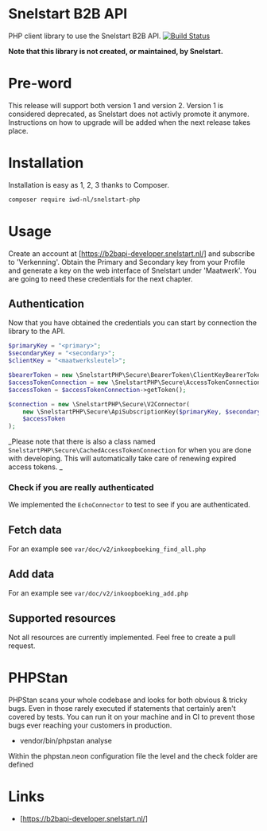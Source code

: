 # Snelstart B2B API

PHP client library to use the Snelstart B2B API.
[![Build Status](https://travis-ci.com/iwd-nl/snelstart-php.svg?branch=master)](https://travis-ci.com/iwd-nl/snelstart-php)

__Note that this library is not created, or maintained, by Snelstart.__

# Pre-word
This release will support both version 1 and version 2. Version 1 is considered deprecated, as Snelstart does not activly promote it anymore. Instructions on how to upgrade will be added when the next release takes place.

# Installation
Installation is easy as 1, 2, 3 thanks to Composer.
```bash
composer require iwd-nl/snelstart-php
```

# Usage
Create an account at [https://b2bapi-developer.snelstart.nl/] and subscribe to 'Verkenning'. Obtain the Primary and Secondary key from your Profile and generate a key on the web interface of Snelstart under 'Maatwerk'. You are going to need these credentials for the next chapter.

## Authentication
Now that you have obtained the credentials you can start by connection the library to the API.
```php
$primaryKey = "<primary>";
$secondaryKey = "<secondary>";
$clientKey = "<maatwerksleutel>";

$bearerToken = new \SnelstartPHP\Secure\BearerToken\ClientKeyBearerToken($clientKey);
$accessTokenConnection = new \SnelstartPHP\Secure\AccessTokenConnection($bearerToken);
$accessToken = $accessTokenConnection->getToken();

$connection = new \SnelstartPHP\Secure\V2Connector(
    new \SnelstartPHP\Secure\ApiSubscriptionKey($primaryKey, $secondaryKey),
    $accessToken
);
```

_Please note that there is also a class named `SnelstartPHP\Secure\CachedAccessTokenConnection` for when you are done with developing. This will automatically take care of renewing expired access tokens. _

### Check if you are really authenticated
We implemented the `EchoConnector` to test to see if you are authenticated.

## Fetch data
For an example see ``var/doc/v2/inkoopboeking_find_all.php``

## Add data
For an example see ``var/doc/v2/inkoopboeking_add.php``

## Supported resources
Not all resources are currently implemented. Feel free to create a pull request.

# PHPStan

PHPStan scans your whole codebase and looks for both obvious & tricky bugs. Even in those rarely executed if statements 
that certainly aren't covered by tests. You can run it on your machine and in CI to prevent those bugs ever reaching 
your customers in production. 

 - vendor/bin/phpstan analyse  

Within the phpstan.neon configuration file the level and the check folder are defined 

# Links
- [https://b2bapi-developer.snelstart.nl/]